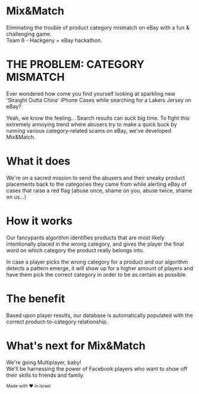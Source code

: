# Mix&Match
Eliminating the trouble of product category mismatch on eBay with a fun & challenging game. <br />
Team 6 - Hackgeny + eBay hackathon.

# THE PROBLEM: CATEGORY MISMATCH
Ever wondered how come you find yourself looking at sparkling new 'Straight Outta China' iPhone Cases while searching for a Lakers Jersey on eBay?

Yeah, we know the feeling... Search results can suck big time.
To fight this extremely annoying trend where abusers try to make a quick buck
by running various category-related scams on eBay, we've developed Mix&Match.

# What it does
We're on a sacred mission to send the abusers and their sneaky product placements back to the categories they came from while alerting eBay of cases that raise a red flag (abuse once, shame on you, abuse twice, shame on us...)

# How it works
Our fancypants algorithm identifies products that are most likely intentionally placed in the wrong category, and gives the player the final word on which category the product really belongs into.

In case a player picks the wrong category for a product and our algorithm detects a pattern emerge, it will show up for a higher amount of players and have them pick the correct category in order to be as certain as possible.

# The benefit
Based upon player results, our database is automatically populated with the correct product-to-category relationship.

# What's next for Mix&Match
We're going Multiplayer, baby! <br />
We'll be harnessing the power of Facebook players who want to show off their skills to friends and family.

<small>Made with ♥ in Israel</small>
